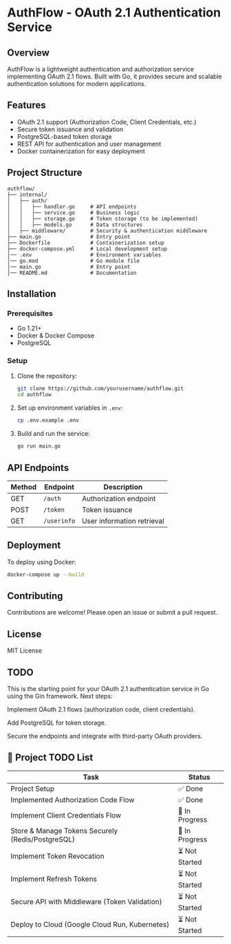 # AuthFlow - OAuth 2.1 Authentication Service

## Overview
AuthFlow is a lightweight authentication and authorization service implementing OAuth 2.1 flows. Built with Go, it provides secure and scalable authentication solutions for modern applications.

## Features
- OAuth 2.1 support (Authorization Code, Client Credentials, etc.)
- Secure token issuance and validation
- PostgreSQL-based token storage
- REST API for authentication and user management
- Docker containerization for easy deployment

## Project Structure
```
authflow/
├── internal/
│   ├── auth/
│   │   ├── handler.go     # API endpoints
│   │   ├── service.go     # Business logic
│   │   ├── storage.go     # Token storage (to be implemented)
│   │   ├── models.go      # Data structures
│   ├── middleware/        # Security & authentication middleware
├── main.go                # Entry point
├── Dockerfile             # Containerization setup
├── docker-compose.yml     # Local development setup
│── .env                   # Environment variables
│── go.mod                 # Go module file
│── main.go                # Entry point
│── README.md              # Documentation
```

## Installation
### Prerequisites
- Go 1.21+
- Docker & Docker Compose
- PostgreSQL

### Setup
1. Clone the repository:
   ```sh
   git clone https://github.com/yourusername/authflow.git
   cd authflow
   ```
2. Set up environment variables in `.env`:
   ```sh
   cp .env.example .env
   ```
3. Build and run the service:
   ```sh
   go run main.go
   ```

## API Endpoints
| Method | Endpoint     | Description |
|--------|-------------|-------------|
| GET    | `/auth`     | Authorization endpoint |
| POST   | `/token`    | Token issuance |
| GET    | `/userinfo` | User information retrieval |

## Deployment
To deploy using Docker:
```sh
docker-compose up --build
```

## Contributing
Contributions are welcome! Please open an issue or submit a pull request.

## License
MIT License

## TODO
This is the starting point for your OAuth 2.1 authentication service in Go using the Gin framework. Next steps:

Implement OAuth 2.1 flows (authorization code, client credentials).

Add PostgreSQL for token storage.

Secure the endpoints and integrate with third-party OAuth providers.

## 🚀 Project TODO List
| Task | Status     |
|--------|-------------|
| Project Setup    | ✅ Done     |
| Implemented Authorization Code Flow   | ✅ Done   |
| Implement Client Credentials Flow	| 🔄 In Progress |
| Store & Manage Tokens Securely (Redis/PostgreSQL)	| 🔄 In Progress |
| Implement Token Revocation	| ⏳ Not Started |
| Implement Refresh Tokens	 | ⏳ Not Started |
| Secure API with Middleware (Token Validation)	| ⏳ Not Started |
| Deploy to Cloud (Google Cloud Run, Kubernetes)	|⏳ Not Started |